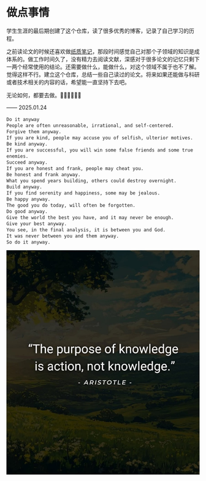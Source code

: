 # 做点事情

学生生涯的最后期创建了这个仓库，读了很多优秀的博客，记录了自己学习的历程。

之前读论文的时候还喜欢做[纸质笔记](./Archive/README.md)，那段时间感觉自己对那个子领域的知识是成体系的。做工作时间久了，没有精力去阅读文献，深感对于很多论文的记忆只剩下一两个经常使用的结论。还需要做什么，能做什么，对这个领域不属于也不了解。觉得这样不行。建立这个仓库，总结一些自己读过的论文。将来如果还能做与科研或者技术相关的内容的话，希望能一直坚持下去吧。

无论如何，都要去做。🏃🏋️‍♂️🧗🎯🆙

—— 2025.01.24

```shell
Do it anyway
People are often unreasonable, irrational, and self-centered.     
Forgive them anyway.     
If you are kind, people may accuse you of selfish, ulterior motives.     
Be kind anyway.     
If you are successful, you will win some false friends and some true enemies.     
Succeed anyway.     
If you are honest and frank, people may cheat you.     
Be honest and frank anyway.     
What you spend years building, others could destroy overnight.     
Build anyway.     
If you find serenity and happiness, some may be jealous.     
Be happy anyway.     
The good you do today, will often be forgotten.     
Do good anyway.     
Give the world the best you have, and it may never be enough.     
Give your best anyway.     
You see, in the final analysis, it is between you and God.     
It was never between you and them anyway.     
So do it anyway.
```
![img](./action.jpg)